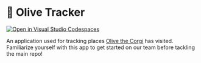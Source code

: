 # 🐶 Olive Tracker

[![Open in Visual Studio Codespaces](https://img.shields.io/endpoint?style=social&url=https%3A%2F%2Faka.ms%2Fvso-badge)](https://online.visualstudio.com/environments/new?name=Olive%20Tracker&repo=abuchholtzau/olive-tracker)

An application used for tracking places [Olive the Corgi](https://www.instagram.com/olivemycorgi/) has visited.
Familiarize yourself with this app to get started on our team before tackling the main repo!

